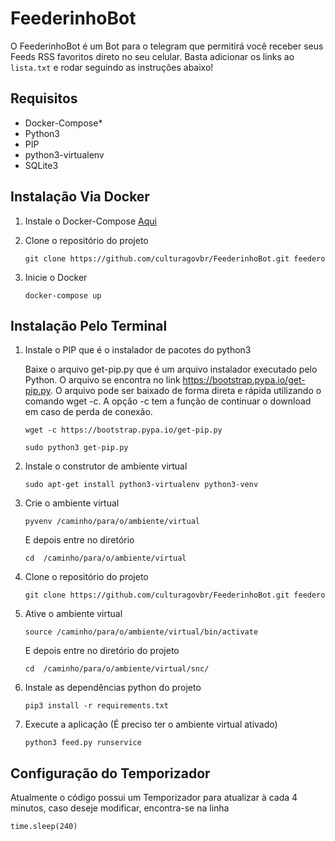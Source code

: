# FeederinhoBot
O FeederinhoBot é um Bot para o telegram que permitirá você receber seus Feeds RSS favoritos direto no seu celular. Basta adicionar os links ao ```lista.txt``` e rodar seguindo as instruções abaixo!

## Requisitos
* Docker-Compose*
* Python3
* PIP
* python3-virtualenv
* SQLite3

## Instalação Via Docker
1. Instale o Docker-Compose [Aqui](https://docs.docker.com/compose/install/)

2. Clone o repositório do projeto
    ```
    git clone https://github.com/culturagovbr/FeederinhoBot.git feedero

    ```
3. Inicie o Docker
    ```
    docker-compose up
    ```
## Instalação Pelo Terminal

1. Instale o PIP que é o instalador de pacotes do python3

    Baixe o arquivo get-pip.py que é um arquivo instalador executado pelo Python. O arquivo se encontra no link https://bootstrap.pypa.io/get-pip.py.
O arquivo pode ser baixado de forma direta e rápida utilizando o comando wget -c. A opção -c tem a função de continuar o download em caso de perda de conexão.

    ```
    wget -c https://bootstrap.pypa.io/get-pip.py

    sudo python3 get-pip.py
    ```

2. Instale o construtor de ambiente virtual
    ```
    sudo apt-get install python3-virtualenv python3-venv
    ```
3. Crie o ambiente virtual
    ```
    pyvenv /caminho/para/o/ambiente/virtual

    ```    
    E depois entre no diretório
     ```
     cd  /caminho/para/o/ambiente/virtual

     ```
4. Clone o repositório do projeto
    ```
    git clone https://github.com/culturagovbr/FeederinhoBot.git feedero

    ```

5. Ative o ambiente virtual
    ```
    source /caminho/para/o/ambiente/virtual/bin/activate

    ```
    E depois entre no diretório do projeto
     ```
     cd  /caminho/para/o/ambiente/virtual/snc/

     ```

6. Instale as dependências python do projeto
    ```
    pip3 install -r requirements.txt
    ```

7. Execute a aplicação (É preciso ter o ambiente virtual ativado)
    ```
    python3 feed.py runservice

    ```
## Configuração do Temporizador

Atualmente o código possui um Temporizador para atualizar à cada 4 minutos, caso deseje modificar, encontra-se na linha
```
time.sleep(240)
```

